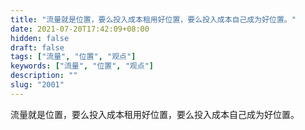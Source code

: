 ```yaml
---
title: "流量就是位置，要么投入成本租用好位置，要么投入成本自己成为好位置。"
date: 2021-07-20T17:42:09+08:00
hidden: false
draft: false
tags: ["流量", "位置", "观点"]
keywords: ["流量", "位置", "观点"]
description: ""
slug: "2001"
---
```


流量就是位置，要么投入成本租用好位置，要么投入成本自己成为好位置。